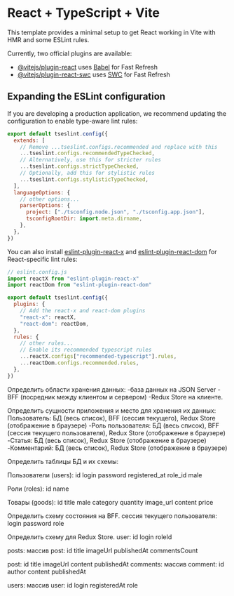 # React + TypeScript + Vite

This template provides a minimal setup to get React working in Vite with HMR and some ESLint rules.

Currently, two official plugins are available:

- [@vitejs/plugin-react](https://github.com/vitejs/vite-plugin-react/blob/main/packages/plugin-react/README.md) uses [Babel](https://babeljs.io/) for Fast Refresh
- [@vitejs/plugin-react-swc](https://github.com/vitejs/vite-plugin-react-swc) uses [SWC](https://swc.rs/) for Fast Refresh

## Expanding the ESLint configuration

If you are developing a production application, we recommend updating the configuration to enable type-aware lint rules:

```js
export default tseslint.config({
  extends: [
    // Remove ...tseslint.configs.recommended and replace with this
    ...tseslint.configs.recommendedTypeChecked,
    // Alternatively, use this for stricter rules
    ...tseslint.configs.strictTypeChecked,
    // Optionally, add this for stylistic rules
    ...tseslint.configs.stylisticTypeChecked,
  ],
  languageOptions: {
    // other options...
    parserOptions: {
      project: ["./tsconfig.node.json", "./tsconfig.app.json"],
      tsconfigRootDir: import.meta.dirname,
    },
  },
})
```

You can also install [eslint-plugin-react-x](https://github.com/Rel1cx/eslint-react/tree/main/packages/plugins/eslint-plugin-react-x) and [eslint-plugin-react-dom](https://github.com/Rel1cx/eslint-react/tree/main/packages/plugins/eslint-plugin-react-dom) for React-specific lint rules:

```js
// eslint.config.js
import reactX from "eslint-plugin-react-x"
import reactDom from "eslint-plugin-react-dom"

export default tseslint.config({
  plugins: {
    // Add the react-x and react-dom plugins
    "react-x": reactX,
    "react-dom": reactDom,
  },
  rules: {
    // other rules...
    // Enable its recommended typescript rules
    ...reactX.configs["recommended-typescript"].rules,
    ...reactDom.configs.recommended.rules,
  },
})
```

Определить области хранения данных:
-база данных на JSON Server
-BFF (посредник между клиентом и сервером)
-Redux Store на клиенте.

Определить сущности приложения и место для хранения их данных:
Пользователь: БД (весь список), BFF (сессия текущего), Redux Store (отображение в браузере)
-Роль пользователя: БД (весь список), BFF (сессия текущего пользователя), Redux Store (отображение в браузере)
-Статья: БД (весь список), Redux Store (отображение в браузере)
-Комментарий: БД (весь список), Redux Store (отображение в браузере)

Определить таблицы БД и их схемы:

Пользователи (users):
id
login
password
registered_at
role_id
male

Роли (roles):
id
name

Товары (goods):
id
title
male
category
quantity
image_url
content
price

Определить схему состояния на BFF.
сессия текущего пользователя:
login
password
role

Определить схему для Redux Store.
user:
id
login
roleId

posts: массив post:
id
title
imageUrl
publishedAt
commentsCount

post:
id
title
imageUrl
content
publishedAt
comments: массив comment:
id
author
content
publishedAt

users: массив user:
id
login
registeredAt
role
